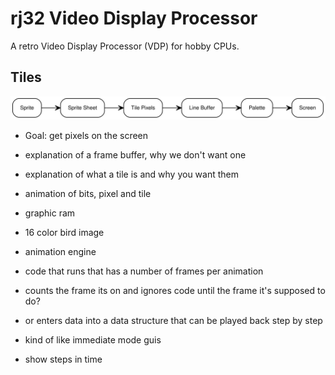# rj32 Video Display Processor

A retro Video Display Processor (VDP) for hobby CPUs.

## Tiles

![Data Flow](./dataflow.svg "Data Flow")

- Goal: get pixels on the screen
- explanation of a frame buffer, why we don't want one
- explanation of what a tile is and why you want them
- animation of bits, pixel and tile
- graphic ram
- 16 color bird image


- animation engine
- code that runs that has a number of frames per animation
- counts the frame its on and ignores code until the frame it's supposed to do?
- or enters data into a data structure that can be played back step by step
- kind of like immediate mode guis
- show steps in time